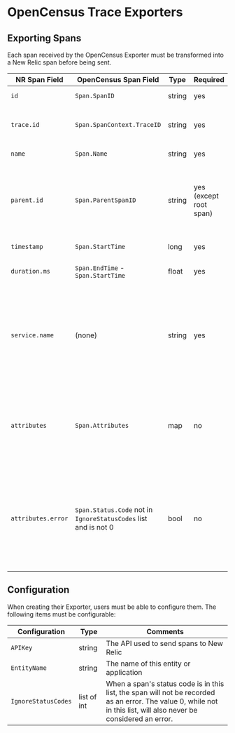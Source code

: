 # OpenCensus Trace Exporters

## Exporting Spans

Each span received by the OpenCensus Exporter must be transformed into a New Relic span before being sent.

|NR Span Field|OpenCensus Span Field|Type|Required|Comments|
|-----|-----|-----|-----|-----|
|`id`|`Span.SpanID`|string|yes|Unique identifier for this span|
|`trace.id`|`Span.SpanContext.TraceID`|string|yes|Unique identifier shared by all spans within a single trace|
|`name`|`Span.Name`|string|yes|The name of this span|
|`parent.id`|`Span.ParentSpanID`|string|yes (except root span)|The span id of the previous caller of this span. Can be empty if this is the first span in which case the key should be omitted.|
|`timestamp`|`Span.StartTime`|long|yes|Epoch ms timestamp|
|`duration.ms`|`Span.EndTime` - `Span.StartTime`|float|yes|Duration of this span in milliseconds|
|`service.name`|(none)|string|yes| The name of the service that created this span. This value is not gathered from OpenCensus. Instead it should be set directly by the user when defining the Exporter.|
|`attributes`|`Span.Attributes`|map|no|Map of user specified "tags" on this span. Keys are strings, values can be any of bool, long, float, or string. Key should be omitted if empty.|
|`attributes.error`|`Span.Status.Code` not in `IgnoreStatusCodes` list and is not 0|bool|no|When `Span.Stats.Code` is not `0` and is not in the `IgnoreStatusCodes` list, include the value `"error": true` in the `tags` map. If an `error` tag was already set by the user, do not override it.|

## Configuration

When creating their Exporter, users must be able to configure them. The following items must be configurable:

|Configuration|Type|Comments|
|-----|-----|-----|
|`APIKey`|string|The API used to send spans to New Relic|
|`EntityName`|string|The name of this entity or application|
|`IgnoreStatusCodes`|list of int|When a span's status code is in this list, the span will not be recorded as an error. The value 0, while not in this list, will also never be considered an error.|
